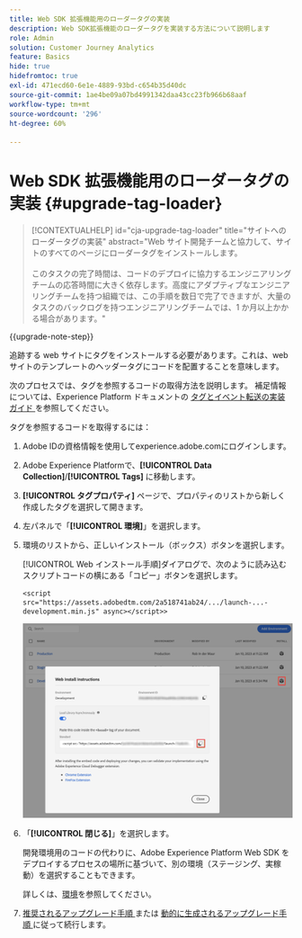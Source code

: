```yaml
---
title: Web SDK 拡張機能用のローダータグの実装
description: Web SDK拡張機能のローダータグを実装する方法について説明します
role: Admin
solution: Customer Journey Analytics
feature: Basics
hide: true
hidefromtoc: true
exl-id: 471ecd60-6e1e-4889-93bd-c654b35d40dc
source-git-commit: 1ae4be09a07bd4991342daa43cc23fb966b68aaf
workflow-type: tm+mt
source-wordcount: '296'
ht-degree: 60%

---
```


# Web SDK 拡張機能用のローダータグの実装 {#upgrade-tag-loader}

<!-- markdownlint-disable MD034 -->

>[!CONTEXTUALHELP]
>id="cja-upgrade-tag-loader"
>title="サイトへのローダータグの実装"
>abstract="Web サイト開発チームと協力して、サイトのすべてのページにローダータグをインストールします。<br><br>このタスクの完了時間は、コードのデプロイに協力するエンジニアリングチームの応答時間に大きく依存します。高度にアダプティブなエンジニアリングチームを持つ組織では、この手順を数日で完了できますが、大量のタスクのバックログを持つエンジニアリングチームでは、1 か月以上かかる場合があります。"

<!-- markdownlint-enable MD034 -->

{{upgrade-note-step}}

追跡する web サイトにタグをインストールする必要があります。これは、web サイトのテンプレートのヘッダータグにコードを配置することを意味します。

次のプロセスでは、タグを参照するコードの取得方法を説明します。 補足情報については、Experience Platform ドキュメントの [ タグとイベント転送の実装ガイド ](https://experienceleague.adobe.com/en/docs/experience-platform/tags/get-started/implementation-guides) を参照してください。

タグを参照するコードを取得するには：

1. Adobe IDの資格情報を使用してexperience.adobe.comにログインします。

1. Adobe Experience Platformで、**[!UICONTROL Data Collection]**/**[!UICONTROL Tags]** に移動します。

1. **[!UICONTROL タグプロパティ]** ページで、プロパティのリストから新しく作成したタグを選択して開きます。

1. 左パネルで「**[!UICONTROL 環境]**」を選択します。

1. 環境のリストから、正しいインストール（ボックス）ボタンを選択します。

   [!UICONTROL Web インストール手順]ダイアログで、次のように読み込むスクリプトコードの横にある「コピー」ボタンを選択します。

   ```
   <script src="https://assets.adobedtm.com/2a518741ab24/.../launch-...-development.min.js" async></script>>
   ```

   ![環境](assets/environment.png)

1. 「**[!UICONTROL 閉じる]**」を選択します。

   開発環境用のコードの代わりに、Adobe Experience Platform Web SDK をデプロイするプロセスの場所に基づいて、別の環境（ステージング、実稼動）を選択することもできます。

   詳しくは、[環境](https://experienceleague.adobe.com/docs/experience-platform/tags/publish/environments/environments.html?lang=ja)を参照してください。

1. [ 推奨されるアップグレード手順 ](/help/getting-started/cja-upgrade/cja-upgrade-recommendations.md#recommended-upgrade-steps-for-most-organizations) または [ 動的に生成されるアップグレード手順 ](https://gigazelle.github.io/cja-ttv/) に従って続行します。
